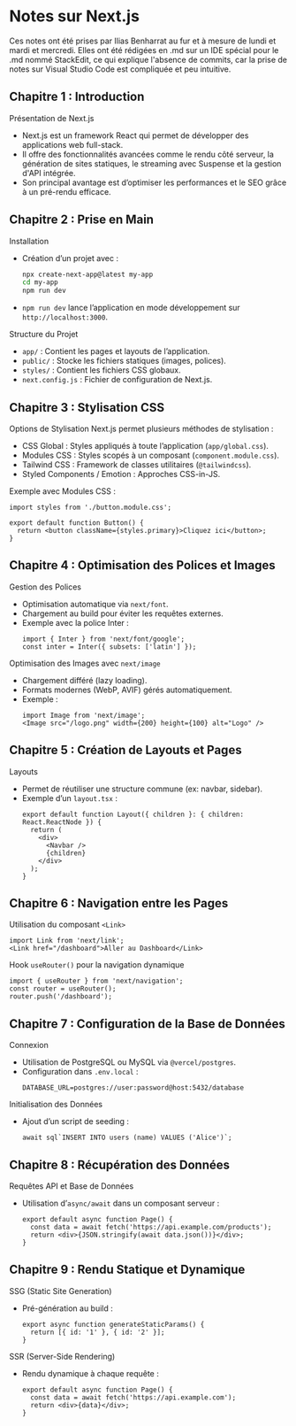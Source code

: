 # Notes sur Next.js

Ces notes ont été prises par Ilias Benharrat au fur et à mesure de lundi et mardi et mercredi. Elles ont été rédigées en .md sur un IDE spécial pour le .md nommé StackEdit, ce qui explique l'absence de commits, car la prise de notes sur Visual Studio Code est compliquée et peu intuitive.

## Chapitre 1 : Introduction

Présentation de Next.js
- Next.js est un framework React qui permet de développer des applications web full-stack.
- Il offre des fonctionnalités avancées comme le rendu côté serveur, la génération de sites statiques, le streaming avec Suspense et la gestion d'API intégrée.
- Son principal avantage est d’optimiser les performances et le SEO grâce à un pré-rendu efficace.

## Chapitre 2 : Prise en Main

Installation
- Création d’un projet avec :
  ```sh
  npx create-next-app@latest my-app
  cd my-app
  npm run dev
  ```
- `npm run dev` lance l’application en mode développement sur `http://localhost:3000`.

Structure du Projet
- `app/` : Contient les pages et layouts de l’application.
- `public/` : Stocke les fichiers statiques (images, polices).
- `styles/` : Contient les fichiers CSS globaux.
- `next.config.js` : Fichier de configuration de Next.js.

## Chapitre 3 : Stylisation CSS

Options de Stylisation
Next.js permet plusieurs méthodes de stylisation :
- CSS Global : Styles appliqués à toute l’application (`app/global.css`).
- Modules CSS : Styles scopés à un composant (`component.module.css`).
- Tailwind CSS : Framework de classes utilitaires (`@tailwindcss`).
- Styled Components / Emotion : Approches CSS-in-JS.

Exemple avec Modules CSS :
```tsx
import styles from './button.module.css';

export default function Button() {
  return <button className={styles.primary}>Cliquez ici</button>;
}
```

## Chapitre 4 : Optimisation des Polices et Images

Gestion des Polices
- Optimisation automatique via `next/font`.
- Chargement au build pour éviter les requêtes externes.
- Exemple avec la police Inter :
  ```tsx
  import { Inter } from 'next/font/google';
  const inter = Inter({ subsets: ['latin'] });
  ```

Optimisation des Images avec `next/image`
- Chargement différé (lazy loading).
- Formats modernes (WebP, AVIF) gérés automatiquement.
- Exemple :
  ```tsx
  import Image from 'next/image';
  <Image src="/logo.png" width={200} height={100} alt="Logo" />
  ```

## Chapitre 5 : Création de Layouts et Pages

Layouts
- Permet de réutiliser une structure commune (ex: navbar, sidebar).
- Exemple d’un `layout.tsx` :
  ```tsx
  export default function Layout({ children }: { children: React.ReactNode }) {
    return (
      <div>
        <Navbar />
        {children}
      </div>
    );
  }
  ```

## Chapitre 6 : Navigation entre les Pages

Utilisation du composant `<Link>`
```tsx
import Link from 'next/link';
<Link href="/dashboard">Aller au Dashboard</Link>
```

Hook `useRouter()` pour la navigation dynamique
```tsx
import { useRouter } from 'next/navigation';
const router = useRouter();
router.push('/dashboard');
```

## Chapitre 7 : Configuration de la Base de Données

Connexion
- Utilisation de PostgreSQL ou MySQL via `@vercel/postgres`.
- Configuration dans `.env.local` :
  ```env
  DATABASE_URL=postgres://user:password@host:5432/database
  ```

Initialisation des Données
- Ajout d’un script de seeding :
  ```tsx
  await sql`INSERT INTO users (name) VALUES ('Alice')`;
  ```

## Chapitre 8 : Récupération des Données

Requêtes API et Base de Données
- Utilisation d’`async/await` dans un composant serveur :
  ```tsx
  export default async function Page() {
    const data = await fetch('https://api.example.com/products');
    return <div>{JSON.stringify(await data.json())}</div>;
  }
  ```

## Chapitre 9 : Rendu Statique et Dynamique

SSG (Static Site Generation)
- Pré-génération au build :
  ```tsx
  export async function generateStaticParams() {
    return [{ id: '1' }, { id: '2' }];
  }
  ```

SSR (Server-Side Rendering)
- Rendu dynamique à chaque requête :
  ```tsx
  export default async function Page() {
    const data = await fetch('https://api.example.com');
    return <div>{data}</div>;
  }
  ```
